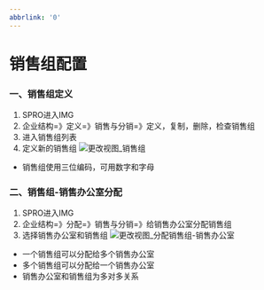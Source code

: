 ```yaml
---
abbrlink: '0'
---
```

# 销售组配置 #

### 一、销售组定义

1. SPRO进入IMG
2. 企业结构=》定义=》销售与分销=》定义，复制，删除，检查销售组
3. 进入销售组列表
4. 定义新的销售组
![更改视图_销售组](/images/SAP/组织架构/更改视图_销售组.png "更改视图_销售组")

* 销售组使用三位编码，可用数字和字母

 

### 二、销售组-销售办公室分配
1. SPRO进入IMG
2. 企业结构=》分配=》销售与分销=》给销售办公室分配销售组
3. 选择销售办公室和销售组
![更改视图_分配销售组-销售办公室](/images/SAP/组织架构/更改视图_分配销售组-销售办公室.png "更改视图_分配销售组-销售办公室")

* 一个销售组可以分配给多个销售办公室
* 多个销售组可以分配给一个销售办公室
* 销售办公室和销售组为多对多关系
